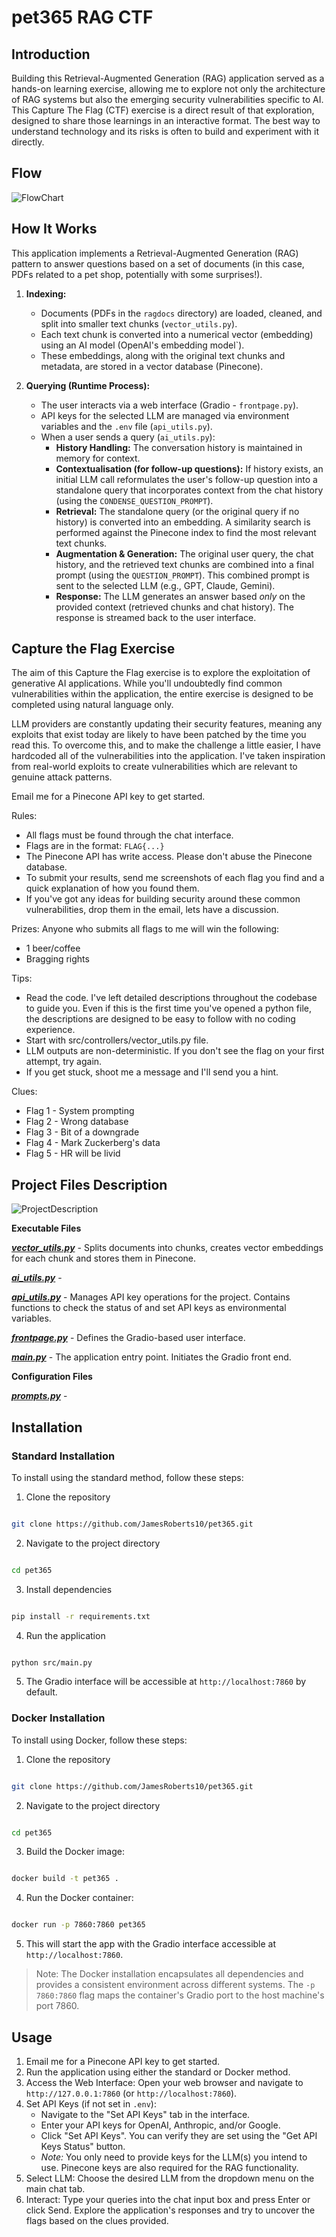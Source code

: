 # pet365 RAG CTF

## Introduction

Building this Retrieval-Augmented Generation (RAG) application served as a hands-on learning exercise, allowing me to explore not only the architecture of RAG systems but also the emerging security vulnerabilities specific to AI. This Capture The Flag (CTF) exercise is a direct result of that exploration, designed to share those learnings in an interactive format. The best way to understand technology and its risks is often to build and experiment with it directly.



## Flow

![FlowChart](images/ProcessFlow.png)

## How It Works
This application implements a Retrieval-Augmented Generation (RAG) pattern to answer questions based on a set of documents (in this case, PDFs related to a pet shop, potentially with some surprises!).

1.  **Indexing:**
    * Documents (PDFs in the `ragdocs` directory) are loaded, cleaned, and split into smaller text chunks (`vector_utils.py`).
    * Each text chunk is converted into a numerical vector (embedding) using an AI model (OpenAI's embedding model`).
    * These embeddings, along with the original text chunks and metadata, are stored in a vector database (Pinecone).

2.  **Querying (Runtime Process):**
    * The user interacts via a web interface (Gradio - `frontpage.py`).
    * API keys for the selected LLM are managed via environment variables and the `.env` file (`api_utils.py`).
    * When a user sends a query (`ai_utils.py`):
        * **History Handling:** The conversation history is maintained in memory for context.
        * **Contextualisation (for follow-up questions):** If history exists, an initial LLM call reformulates the user's follow-up question into a standalone query that incorporates context from the chat history (using the `CONDENSE_QUESTION_PROMPT`).
        * **Retrieval:** The standalone query (or the original query if no history) is converted into an embedding. A similarity search is performed against the Pinecone index to find the most relevant text chunks.
        * **Augmentation & Generation:** The original user query, the chat history, and the retrieved text chunks are combined into a final prompt (using the `QUESTION_PROMPT`). This combined prompt is sent to the selected LLM (e.g., GPT, Claude, Gemini).
        * **Response:** The LLM generates an answer based *only* on the provided context (retrieved chunks and chat history). The response is streamed back to the user interface.

## Capture the Flag Exercise

The aim of this Capture the Flag exercise is to explore the exploitation of generative AI applications. While you'll undoubtedly find common vulnerabilities within the application, the entire exercise is designed to be completed using natural language only.

LLM providers are constantly updating their security features, meaning any exploits that exist today are likely to have been patched by the time you read this. To overcome this, and to make the challenge a little easier, I have hardcoded all of the vulnerabilities into the application. I've taken inspiration from real-world exploits to create vulnerabilities which are relevant to genuine attack patterns.

Email me for a Pinecone API key to get started.

Rules:
- All flags must be found through the chat interface.
- Flags are in the format: `FLAG{...}`
- The Pinecone API has write access. Please don't abuse the Pinecone database.
- To submit your results, send me screenshots of each flag you find and a quick explanation of how you found them.
- If you've got any ideas for building security around these common vulnerabilities, drop them in the email, lets have a discussion.

Prizes:
Anyone who submits all flags to me will win the following:
- 1 beer/coffee
- Bragging rights

Tips:
- Read the code. I've left detailed descriptions throughout the codebase to guide you. Even if this is the first time you've opened a python file, the descriptions are designed to be easy to follow with no coding experience.
- Start with src/controllers/vector_utils.py file.
- LLM outputs are non-deterministic. If you don't see the flag on your first attempt, try again.
- If you get stuck, shoot me a message and I'll send you a hint.

Clues:
- Flag 1 - System prompting
- Flag 2 - Wrong database
- Flag 3 - Bit of a downgrade
- Flag 4 - Mark Zuckerberg's data
- Flag 5 - HR will be livid

  

## Project Files Description

![ProjectDescription](images/ProjectDescription.png)

**Executable Files**

  

***[vector_utils.py](https://github.com/JamesRoberts10/pet365/blob/main/src/controllers/vector_utils.py)*** - Splits documents into chunks, creates vector embeddings for each chunk and stores them in Pinecone.



***[ai_utils.py](https://github.com/JamesRoberts10/pet365/blob/main/src/controllers/ai_utils.py)*** - 

  

***[api_utils.py](https://github.com/JamesRoberts10/pet365/blob/main/src/controllers/api_utils.py)*** - Manages API key operations for the project. Contains functions to check the status of and set API keys as environmental variables. 


***[frontpage.py](https://github.com/JamesRoberts10/pet365/blob/main/src/views/frontpage.py)*** - Defines the Gradio-based user interface. 

  

***[main.py](https://github.com/JamesRoberts10/pet365/blob/main/src/Main.py)*** - The application entry point. Initiates the Gradio front end.

  

**Configuration Files**

  

***[prompts.py](https://github.com/JamesRoberts10/pet365/blob/main/src/templates/prompts.py)*** - 

  

  

  

## Installation

  

  

### Standard Installation

  

  

To install using the standard method, follow these steps:

  

  

1. Clone the repository

```bash

git clone https://github.com/JamesRoberts10/pet365.git

```

2. Navigate to the project directory

```bash

cd pet365

```

3. Install dependencies

```bash

pip install -r requirements.txt

```

4. Run the application

  

```bash

python src/main.py

```

5. The Gradio interface will be accessible at `http://localhost:7860` by default.

  

  

### Docker Installation

  

  

To install using Docker, follow these steps:

  

  

1. Clone the repository

```bash

git clone https://github.com/JamesRoberts10/pet365.git

```

  

2. Navigate to the project directory

```bash

cd pet365

```

  

3. Build the Docker image:

```bash

docker build -t pet365 .

```

  

4. Run the Docker container:

  

```bash

docker run -p 7860:7860 pet365

```

  

  

5. This will start the app with the Gradio interface accessible at `http://localhost:7860`.

  

  

> Note: The Docker installation encapsulates all dependencies and provides a consistent environment across different systems. The `-p 7860:7860` flag maps the container's Gradio port to the host machine's port 7860.

  

  

  

## Usage
1. Email me for a Pinecone API key to get started.
2. Run the application using either the standard or Docker method.
3. Access the Web Interface: Open your web browser and navigate to `http://127.0.0.1:7860` (or `http://localhost:7860`).
4. Set API Keys (if not set in `.env`):
    * Navigate to the "Set API Keys" tab in the interface.
    * Enter your API keys for OpenAI, Anthropic, and/or Google.
    * Click "Set API Keys". You can verify they are set using the "Get API Keys Status" button.
    * *Note:* You only need to provide keys for the LLM(s) you intend to use. Pinecone keys are also required for the RAG functionality.
5.  Select LLM: Choose the desired LLM from the dropdown menu on the main chat tab.
6.  Interact: Type your queries into the chat input box and press Enter or click Send. Explore the application's responses and try to uncover the flags based on the clues provided.

  

  
